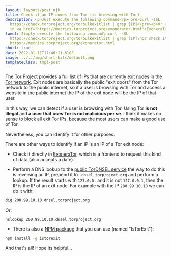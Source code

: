 ```yaml
---
layout: layouts/post.njk
title: Check if an IP comes from Tor (is browsing with Tor)
description: <p>Just execute the following command</p><pre>curl -sSL
  https://check.torproject.org/torbulkexitlist | grep [IP]</pre><p>Or check it
  in <a href="https://metrics.torproject.org/exonerator.html">ExoneraTor</a></p>
tweet: Simply execute the following command\ncurl -sSL
  https://check.torproject.org/torbulkexitlist | grep [IP]\nOr check it in
  https://metrics.torproject.org/exonerator.html
short: true
date: 2022-01-11T17:46:11.610Z
image: ../../img/short-bits/default.png
templateClass: tmpl-post
---
```

[The Tor Project](https://www.torproject.org/) provides a full list of IPs that are currently [exit nodes](https://community.torproject.org/relay/types-of-relays/) in the [Tor network](https://en.wikipedia.org/wiki/Tor_(network)). Exit nodes are basically the public "exit doors" from the Tor network to the public internet, so if a user is browsing with Tor and access a website in the public internet the IP of the exit node will be the IP of that user.

In this way, we can detect if a user is browsing with Tor. Using Tor **is not illegal** and **a user that uses Tor is not malicious per se**. I think it makes no sense to block all exit Tor IPs, because the most users can make a good use of Tor.

Nevertheless, you can identify it for other purposes.

There are other ways to identify if an IP is an IP of a Tor exit node:

- Check it directly in [ExoneraTor](https://metrics.torproject.org/exonerator.html), which is a frontend to request this kind of data (also accepts a date).

- Perform a DNS lookup to the [public TorDNSEL service](https://www.torproject.org/projects/tordnsel.html.en) the way to do this is reversing an IP, prepend it to `.dnsel.torproject.org` and perform a lookup. If the result starts with `127.0.0.` and it is not `127.0.0.1`, then the IP is the IP of an exit node. For example with the IP `200.99.10.10` we can do it with:

```bash
dig 200.99.10.10.dnsel.torproject.org
```
Or:
```batch
nslookup 200.99.10.10.dnsel.torproject.org
```

- There is also a [NPM package](https://www.npmjs.com/package/istorexit) that you can use (named "IsTorExit"):

```bash
npm install -g istorexit
```

And that's all! Hope its helpful...